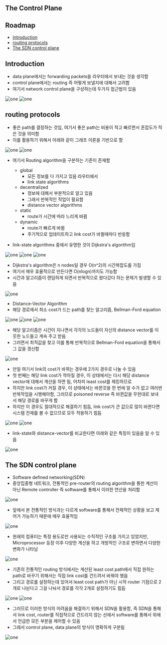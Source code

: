 ## The Control Plane

## Roadmap
- [Introduction](#Introduction)
- [routing protocols](#routing-protocols)
- [The SDN control plane](#The-SDN-control-plane)

## Introduction
- data plane에서는 forwarding packets을 라우터에서 보내는 것을 생각함
- control plane에서는 routing 즉 어떻게 보낼지에 대해서 고려함
- 여기서 network control plane을 구성하는데 두가지 접근법이 있음

![one](/img/Network/Controlplane/one.png)
![one](/img/Network/Controlplane/two.png)

## routing protocols
- 좋은 path를 결정하는 것임, 여기서 좋은 path는 비용이 적고 빠르면서 혼잡도가 적은 것을 의미함
- 이를 활용하기 위해서 아래와 같이 그래프 이론을 기반으로 함

![one](/img/Network/Controlplane/three.png)
![one](/img/Network/Controlplane/four.png)

- 여기서 Routing algorithm을 구분하는 기준이 존재함
	- global
		- 모든 정보를 다 가지고 있음 라우터에서
		- link state algorithms
	- decentralized
		- 정보에 대해서 부분적으로 알고 있음
		- 그래서 반복적인 작업이 필요함
		- distance vector algorithms
	- static
		- route가 시간에 따라 느리게 바뀜
	- dynamic
		- route가 빠르게 바뀜
		- 주기적으로 업데이트하고 link cost가 바뀔때마다 반응함

- link-state algorithms 중에서 유명한 것이 Dijkstra's algorithm임

![one](/img/Network/Controlplane/five.png)
![one](/img/Network/Controlplane/six.png)
![one](/img/Network/Controlplane/seven.png)

- Dijkstra's algorithm은 n nodes일 경우 O(n^2)의 시간복잡도를 가짐
- 여기서 매우 효율적으로 만든다면 O(nlogn)까지도 가능함
- 시간과 알고리즘이 랜덤하게 되면서 반복적으로 왔다갔다 하는 문제가 발생할 수 있음

![one](/img/Network/Controlplane/eight.png)

- Distance-Vector Algorithm
- 해당 경로에서 최소 cost가 드는 path를 찾는 알고리즘, Bellman-Ford equation

![one](/img/Network/Controlplane/nine.png)
![one](/img/Network/Controlplane/ten.png)
![one](/img/Network/Controlplane/eleven.png)

- 해당 알고리즘은 시간이 지나면서 각각의 노드들이 자신의 distance vector를 이웃한 노드들고 계속 주고 받음
- 그러면서 최적값을 찾고 이를 통해 반복적으로 Bellman-Ford equation을 통해서 그 값을 갱신함

![one](/img/Network/Controlplane/twelve.png)

- 만일 여기서 link의 cost가 바뀌는 경우에 2가지 경우로 나눌 수 있음
- 첫 번째는 해당 link cost가 작아질 경우, 이 상태에서는 다시 해당 distance vector에 대해서 계산을 하면 됨, 어차피 least cost를 체킹하므로
- 하지만 link cost가 커질 경우, 이 상태에서는 바뀐것을 한 번에 알 수가 없고 여러번 반복작업을 시행해야함, 그러므로 poisoned reverse 즉 바뀐값을 무한대로 보내서 해당 경로를 바꾸게 함
- 하지만 이 경우도 절대적으로 해결하기 힘듬, link cost가 큰 값으로 많이 바뀐다면 시스템 전체를 볼 수 없으므로 모두 적용하기 힘듬

![one](/img/Network/Controlplane/thirteen.png)
![one](/img/Network/Controlplane/fourteen.png)

- link-state와 distance-vector를 비교한다면 아래와 같은 특징이 있음을 알 수 있음

![one](/img/Network/Controlplane/fifteen.png)


## The SDN control plane
- Software defined networking(SDN)
- 중앙집중형 네트워크, 전통적인 pre-router의 routing algorithm을 통한 계산이 아닌 Remote controller 즉 software를 통해서 이러한 연산을 처리함

![one](/img/Network/Controlplane/sixteen.png)

- 앞에서 본 전통적인 방식과는 다르게 software를 통해서 전체적인 상황을 보고 제어가 가능하기 때문에 매우 효율적임

![one](/img/Network/Controlplane/seventeen.png)

- 원래의 컴퓨터는 특정 용도로만 사용되는 수직적인 구조를 가지고 있었지만, Microprocessor 등장 이후 다양한 계산을 하고 개방적인 구조로 변하면서 다양한 변화가 나타남

![one](/img/Network/Controlplane/eighteen.png)

- 기존의 전통적인 routing 방식에서는 계산된 least cost path에서 직접 원하는 path로 바꾸기 위해서는 직접 link cost를 건드려서 바꿔야 했음
- 그리고 경로를 설정하는데 있어서 least cost path가 아닌 시작 router 기점으로 2개로 나뉜다고 그걸 나눠서 경로를 각각 2개로 설정하기도 힘듬

![one](/img/Network/Controlplane/nineteen.png)
![one](/img/Network/Controlplane/twenty.png)

- 그러므로 이러한 방식의 어려움을 해결하기 위해서 SDN을 활용함, 즉 SDN을 통해서 link cost, router를 직접적으로 건드리지 않는 선에서 software를 통해서 위에서 언급한 모든 부분을 제어할 수 있음
- 그래서 control plane, data plane의 방식이 명확하게 구분됨

![one](/img/Network/Controlplane/twentyone.png)

